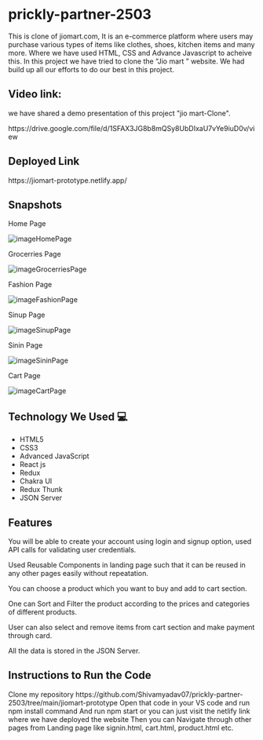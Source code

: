 # prickly-partner-2503
This is clone of jiomart.com, It is an e-commerce platform where users may purchase various types of items like clothes,
shoes, kitchen items and many more. Where we have used HTML, CSS and Advance Javascript to acheive this. In this project we
have tried to clone the “Jio mart ” website. We had build up all our efforts to do our best in this project.

<h2>Video link:  </h2>
<p> we have shared a demo presentation of this project "jio mart-Clone". </p>
https://drive.google.com/file/d/1SFAX3JG8b8mQSy8UbDIxaU7vYe9iuD0v/view

<h2> Deployed Link </h2>
https://jiomart-prototype.netlify.app/
<h2> Snapshots </h2>
<p>Home Page</p>
<img src="https://github.com/Shivamyadav07/prickly-partner-2503/blob/main/jiomart-prototype/public/Imgs/home%20page.png?raw=true" alt="imageHomePage">

<p>Grocerries Page</p>
<img src="https://github.com/Shivamyadav07/prickly-partner-2503/blob/main/jiomart-prototype/public/Imgs/grocerries%20page.png?raw=true" alt="imageGrocerriesPage">

<p>Fashion Page</p>
<img src="https://github.com/Shivamyadav07/prickly-partner-2503/blob/main/jiomart-prototype/public/Imgs/Fashion%20page.png?raw=true" alt="imageFashionPage">

<p>Sinup Page</p>
<img src="https://github.com/Shivamyadav07/prickly-partner-2503/blob/main/jiomart-prototype/public/Imgs/signup%20page.png?raw=true" alt="imageSinupPage">

<p>Sinin Page</p>
<img src="https://github.com/Shivamyadav07/prickly-partner-2503/blob/main/jiomart-prototype/public/Imgs/sign%20in%20page.png?raw=true" alt="imageSininPage">

<p>Cart Page</p>
<img src="https://github.com/Shivamyadav07/prickly-partner-2503/blob/main/jiomart-prototype/public/Imgs/cart%20page.png?raw=true" alt="imageCartPage">

<h2> Technology We Used 💻 </h2>
<ul>
  <li> HTML5 </li>
  <li> CSS3 </li>
  <li> Advanced JavaScript </li>
  <li> React js </li>
  <li> Redux </li>
  <li> Chakra UI </li>
  <li> Redux Thunk </li>
  <li> JSON Server </li>
</ul>
  
  
<h2>Features  </h2>
<p>
You will be able to create your account using login and signup option, used API calls for validating user credentials.

Used Reusable Components in landing page such that it can be reused in any other pages easily without repeatation.

You can choose a product which you want to buy and add to cart section.

One can Sort and Filter the product according to the prices and categories of different products.

User can also select and remove items from cart section and make payment through card.

All the data is stored in the JSON Server.
</p>


<h2> Instructions to Run the Code </h2>
<p>    
Clone my repository https://github.com/Shivamyadav07/prickly-partner-2503/tree/main/jiomart-prototype
Open that code in your VS code and run npm install command
And run npm start or you can just visit the netlify link where we have deployed the website
Then you can Navigate through other pages from Landing page like signin.html, cart.html, product.html etc.
</p>
